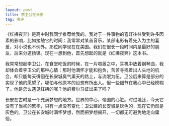 ```yaml
---
layout: post
title: 李卫公在长安
tag: 书评
---
```

《红拂夜奔》是高中时我同学推荐给我的。我对于一件事物的喜好往往受到许多因素的影响，比如接触它的时间：我常常对某首音乐，某部电影有着先入为主的喜爱，对小说也不例外。那位同学现在在美国。我们在很长一段时间内是最好的朋友，后来分道扬镳。现在一想到他，首先想起的就是《红拂夜奔》这本书。

我常常想起李卫公。在食堂吃饭的时候，在一片喧嚣之中，耳机中放着钢琴曲，我却体会着李卫公的那种心情：那时他满怀才能和抱负，苦苦寻找着出人头地的机会，却只能每天徘徊在长安城臭气熏天的路上，与流氓为伍。卫公后来算是部分的实现了他的愿望了，哪怕与他原本的设想有所出入。但一些细节在我心中已经模糊了。他是怎么遇见红拂的呢？他的费尔马证出来了吗？

长安在古时是一个充满梦想的地方。世界的中心，帝国的心脏。时过境迁，今天它没有了当初的繁华，只有一点没有变化：卫公建的长安城是灰色的，现在它仍然是灰色的。卫公在长安城时满怀梦想，然而把梦想揭开，一切都无可避免地走向庸俗。